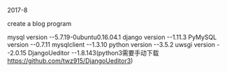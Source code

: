 2017-8

create a blog program

mysql version --5.7.19-0ubuntu0.16.04.1 
django version --1.11.3
PyMySQL version --0.7.11
mysqlclient --1.3.10
python version  --3.5.2
uwsgi version --2.0.15
DjangoUeditor --1.8.143(python3需要手动下载 https://github.com/twz915/DjangoUeditor3)
